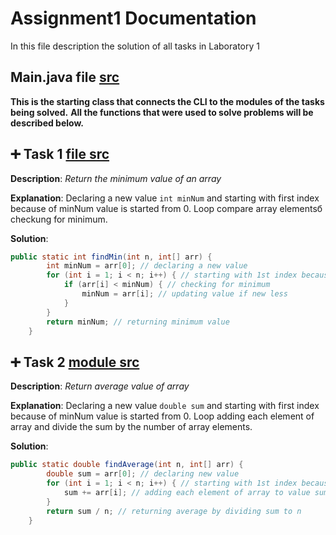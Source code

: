 # Assignment1 Documentation
In this file description the solution of all tasks in Laboratory 1

## Main.java file [src](src/Main.java)
**This is the starting class that connects the CLI to the modules of the tasks being solved.**
**All the functions that were used to solve problems will be described below.**

## :heavy_plus_sign: Task 1 [file src](src/first.java)
**Description**: *Return the minimum value of an array*

**Explanation**: 
Declaring a new value `int minNum` and starting with first index because of minNum value is started from 0. Loop compare array elementsб checkung for minimum.


**Solution**:
```java
public static int findMin(int n, int[] arr) {
        int minNum = arr[0]; // declaring a new value
        for (int i = 1; i < n; i++) { // starting with 1st index because of minNum value is started from 0
            if (arr[i] < minNum) { // checking for minimum
                minNum = arr[i]; // updating value if new less
            }
        }
        return minNum; // returning minimum value
    }
```



## :heavy_plus_sign: Task 2 [module src](src/second.java)
**Description**: *Return average value of array*

**Explanation**: Declaring a new value `double sum` and starting with first index because of minNum value is started from 0.  Loop adding each element of array and divide the sum by the number of array elements.


**Solution**:
```java
public static double findAverage(int n, int[] arr) {
        double sum = arr[0]; // declaring new value
        for (int i = 1; i < n; i++) { // starting with 1st index because of minNum value is started from 0
            sum += arr[i]; // adding each element of array to value sum
        }
        return sum / n; // returning average by dividing sum to n
    }
```
